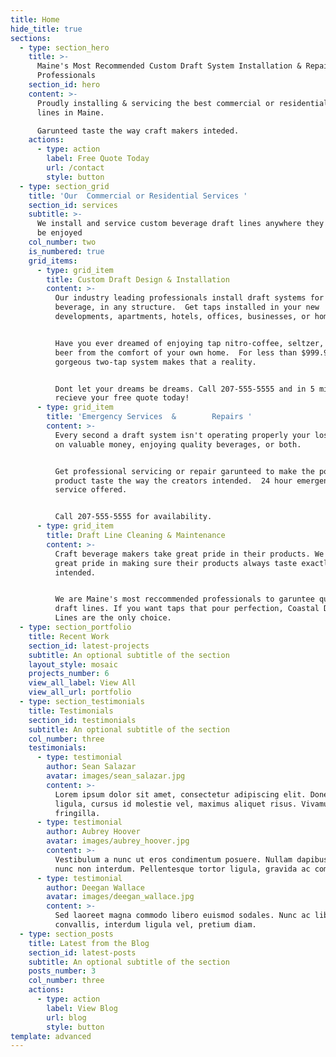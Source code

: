 ```yaml
---
title: Home
hide_title: true
sections:
  - type: section_hero
    title: >-
      Maine's Most Recommended Custom Draft System Installation & Repair
      Professionals
    section_id: hero
    content: >-
      Proudly installing & servicing the best commercial or residential draft
      lines in Maine.  

      Garunteed taste the way craft makers inteded. 
    actions:
      - type: action
        label: Free Quote Today
        url: /contact
        style: button
  - type: section_grid
    title: 'Our  Commercial or Residential Services '
    section_id: services
    subtitle: >-
      We install and service custom beverage draft lines anywhere they want to
      be enjoyed
    col_number: two
    is_numbered: true
    grid_items:
      - type: grid_item
        title: Custom Draft Design & Installation
        content: >-
          Our industry leading professionals install draft systems for any
          beverage, in any structure.  Get taps installed in your new
          developments, apartments, hotels, offices, businesses, or homes. 


          Have you ever dreamed of enjoying tap nitro-coffee, seltzer,  or craft
          beer from the comfort of your own home.  For less than $999.99 our
          gorgeous two-tap system makes that a reality. 


          Dont let your dreams be dreams. Call 207-555-5555 and in 5 minutes
          recieve your free quote today!
      - type: grid_item
        title: 'Emergency Services  &        Repairs '
        content: >-
          Every second a draft system isn't operating properly your losing out
          on valuable money, enjoying quality beverages, or both. 


          Get professional servicing or repair garunteed to make the poured
          product taste the way the creators intended.  24 hour emergency repair
          service offered.


          Call 207-555-5555 for availability. 
      - type: grid_item
        title: Draft Line Cleaning & Maintenance
        content: >-
          Craft beverage makers take great pride in their products. We take
          great pride in making sure their products always taste exactly as
          intended. 


          We are Maine's most reccommended professionals to garuntee quality
          draft lines. If you want taps that pour perfection, Coastal Draft
          Lines are the only choice. 
  - type: section_portfolio
    title: Recent Work
    section_id: latest-projects
    subtitle: An optional subtitle of the section
    layout_style: mosaic
    projects_number: 6
    view_all_label: View All
    view_all_url: portfolio
  - type: section_testimonials
    title: Testimonials
    section_id: testimonials
    subtitle: An optional subtitle of the section
    col_number: three
    testimonials:
      - type: testimonial
        author: Sean Salazar
        avatar: images/sean_salazar.jpg
        content: >-
          Lorem ipsum dolor sit amet, consectetur adipiscing elit. Donec nisl
          ligula, cursus id molestie vel, maximus aliquet risus. Vivamus in nibh
          fringilla.
      - type: testimonial
        author: Aubrey Hoover
        avatar: images/aubrey_hoover.jpg
        content: >-
          Vestibulum a nunc ut eros condimentum posuere. Nullam dapibus quis
          nunc non interdum. Pellentesque tortor ligula, gravida ac commodo eu.
      - type: testimonial
        author: Deegan Wallace
        avatar: images/deegan_wallace.jpg
        content: >-
          Sed laoreet magna commodo libero euismod sodales. Nunc ac libero
          convallis, interdum ligula vel, pretium diam.
  - type: section_posts
    title: Latest from the Blog
    section_id: latest-posts
    subtitle: An optional subtitle of the section
    posts_number: 3
    col_number: three
    actions:
      - type: action
        label: View Blog
        url: blog
        style: button
template: advanced
---
```

